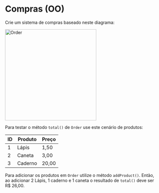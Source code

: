 # Compras (OO)

Crie um sistema de compras baseado neste diagrama:

<img src="assets/object-order.svg" alt="Order" width="300">

Para testar o método `total()` de `Order` use este cenário de produtos:

| ID  | Produto | Preço |
| --- | ------- | ----- |
| 1   | Lápis   | 1,50  |
| 2   | Caneta  | 3,00  |
| 3   | Caderno | 20,00 |

Para adicionar os produtos em `Order` utilize o método `addProduct()`. Então, ao adicionar 2 Lápis, 1 caderno e 1 caneta o resultado de `total()` deve ser R\$ 26,00.
